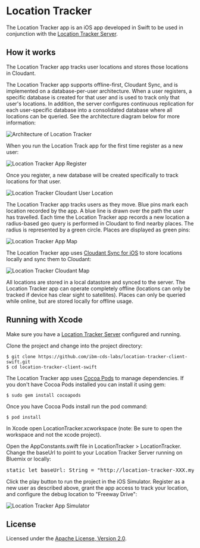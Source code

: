 # Location Tracker

The Location Tracker app is an iOS app developed in Swift to be used in conjunction with the [Location Tracker Server](https://github.com/ibm-cds-labs/location-tracker-server-nodejs).

## How it works

The Location Tracker app tracks user locations and stores those locations in Cloudant. 

The Location Tracker app supports offline-first, Cloudant Sync, and is implemented on a database-per-user architecture. When a user registers, a specific database is created for that user and is used to track only that user's locations. In addition, the server configures continuous replication for each user-specific database into a consolidated database where all locations can be queried. See the architecture diagram below for more information:

![Architecture of Location Tracker](http://developer.ibm.com/clouddataservices/wp-content/uploads/sites/47/2016/05/locationTracker2ArchDiagram1.png)

When you run the Location Track app for the first time register as a new user:

![Location Tracker App Register](http://developer.ibm.com/clouddataservices/wp-content/uploads/sites/47/2016/05/locationTracker2AppRegister.png)

Once you register, a new database will be created specifically to track locations for that user.

![Location Tracker Cloudant User Location](http://developer.ibm.com/clouddataservices/wp-content/uploads/sites/47/2016/05/locationTracker2CloudantUserLoc.png)

The Location Tracker app tracks users as they move. Blue pins mark each location recorded by the app. A blue line is drawn over the path the user has travelled. Each time the Location Tracker app records a new location a radius-based geo query is performed in Cloudant to find nearby places. The radius is represented by a green circle. Places are displayed as green pins:

![Location Tracker App Map](http://developer.ibm.com/clouddataservices/wp-content/uploads/sites/47/2016/05/locationTracker2AppMap.png)

The Location Tracker app uses [Cloudant Sync for iOS](https://github.com/cloudant/CDTDatastore) to store locations locally and sync them to Cloudant:

 ![Location Tracker Cloudant Map](http://developer.ibm.com/clouddataservices/wp-content/uploads/sites/47/2016/05/locationTracker2CloudantUserLoc3.png)

All locations are stored in a local datastore and synced to the server. The Location Tracker app can operate completely offline (locations can only be tracked if device has clear sight to satellites). Places can only be queried while online, but are stored locally for offline usage.

## Running with Xcode

Make sure you have a [Location Tracker Server](https://github.com/ibm-cds-labs/location-tracker-server-nodejs) configured and running. 

Clone the project and change into the project directory:

    $ git clone https://github.com/ibm-cds-labs/location-tracker-client-swift.git
    $ cd location-tracker-client-swift

The Location Tracker app uses [Cocoa Pods](https://cocoapods.org/) to manage dependencies. If you don't have Cocoa Pods installed you can install it using gem:

    $ sudo gem install cocoapods

Once you have Cocoa Pods install run the pod command:

    $ pod install

In Xcode open LocationTracker.xcworkspace (note: Be sure to open the workspace and not the xcode project).

Open the AppConstants.swift file in LocationTracker > LocationTracker. Change the baseUrl to point to your Location Tracker Server running on Bluemix or locally:

<pre>
static let baseUrl: String = "http://location-tracker-XXX.mybluemix.net"
</pre>

Click the play button to run the project in the iOS Simulator. Register as a new user as described above, grant the app access to track your location, and configure the debug location to "Freeway Drive":

 ![Location Tracker App Simulator](http://developer.ibm.com/clouddataservices/wp-content/uploads/sites/47/2016/05/locationTracker2AppSimulator.png)

## License

Licensed under the [Apache License, Version 2.0](LICENSE.txt).
